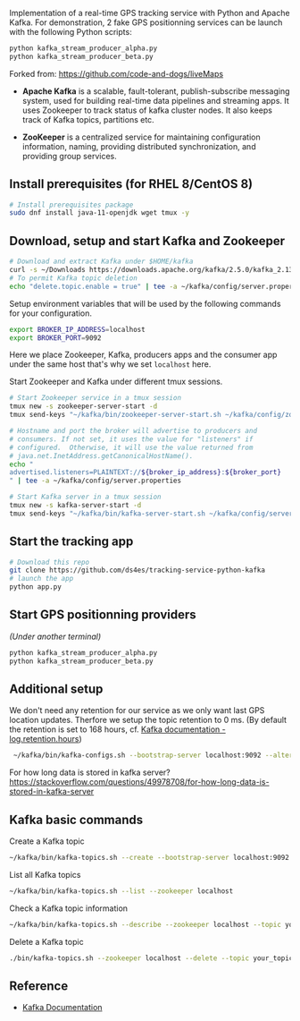 Implementation of a real-time GPS tracking service with Python and Apache Kafka. For demonstration, 2 fake GPS positionning services can be launch with the following Python scripts:

```bash
python kafka_stream_producer_alpha.py
python kafka_stream_producer_beta.py
``` 

Forked from: https://github.com/code-and-dogs/liveMaps

* **Apache Kafka** is a scalable, fault-tolerant, publish-subscribe messaging system, used for building real-time data pipelines and streaming apps. It uses Zookeeper to track status of kafka cluster nodes. It also keeps track of Kafka topics, partitions etc.

* **ZooKeeper** is a centralized service for maintaining configuration information, naming, providing distributed synchronization, and providing group services.


## Install prerequisites (for RHEL 8/CentOS 8)
```bash
# Install prerequisites package
sudo dnf install java-11-openjdk wget tmux -y
```

## Download, setup and start Kafka and Zookeeper
```bash
# Download and extract Kafka under $HOME/kafka
curl -s ~/Downloads https://downloads.apache.org/kafka/2.5.0/kafka_2.13-2.5.0.tgz | tar -xvzf --strip 1 -C ~/kafka
# To permit Kafka topic deletion
echo "delete.topic.enable = true" | tee -a ~/kafka/config/server.properties
```

Setup environment variables that will be used by the following commands for your configuration.
```bash
export BROKER_IP_ADDRESS=localhost
export BROKER_PORT=9092
```
Here we place Zookeeper, Kafka, producers apps and the consumer app under the same host that's why we set `localhost` here.

Start Zookeeper and Kafka under different tmux sessions.
```bash
# Start Zookeeper service in a tmux session
tmux new -s zookeeper-server-start -d
tmux send-keys "~/kafka/bin/zookeeper-server-start.sh ~/kafka/config/zookeeper.properties" Enter

# Hostname and port the broker will advertise to producers and 
# consumers. If not set, it uses the value for "listeners" if 
# configured.  Otherwise, it will use the value returned from 
# java.net.InetAddress.getCanonicalHostName().
echo "
advertised.listeners=PLAINTEXT://${broker_ip_address}:${broker_port}
" | tee -a ~/kafka/config/server.properties

# Start Kafka server in a tmux session
tmux new -s kafka-server-start -d
tmux send-keys "~/kafka/bin/kafka-server-start.sh ~/kafka/config/server.properties" Enter
```

## Start the tracking app

```bash
# Download this repo
git clone https://github.com/ds4es/tracking-service-python-kafka
# launch the app
python app.py
```

## Start GPS positionning providers

*(Under another terminal)*
```bash
python kafka_stream_producer_alpha.py
python kafka_stream_producer_beta.py
```

## Additional setup

We don't need any retention for our service as we only want last GPS location updates. Therfore we setup the topic retention to 0 ms. (By default the retention is set to 168 hours, cf. [Kafka documentation - log.retention.hours](https://kafka.apache.org/documentation/#log.retention.hours))  
```bash
 ~/kafka/bin/kafka-configs.sh --bootstrap-server localhost:9092 --alter --topic geodata_stream_topic_123 --add-config retention.ms=0
```

For how long data is stored in kafka server? https://stackoverflow.com/questions/49978708/for-how-long-data-is-stored-in-kafka-server

## Kafka basic commands

Create a Kafka topic
```bash
~/kafka/bin/kafka-topics.sh --create --bootstrap-server localhost:9092 --replication-factor 1 --partitions 1 --topic your_topic_name --config retention.hours=hours_to_keep_log_file
```

List all Kafka topics
```bash
~/kafka/bin/kafka-topics.sh --list --zookeeper localhost
```

Check a Kafka topic information
```bash
~/kafka/bin/kafka-topics.sh --describe --zookeeper localhost --topic your_topic_name
```

Delete a Kafka topic
```bash
./bin/kafka-topics.sh --zookeeper localhost --delete --topic your_topic_name
```

## Reference
* [Kafka Documentation](https://kafka.apache.org/documentation/)